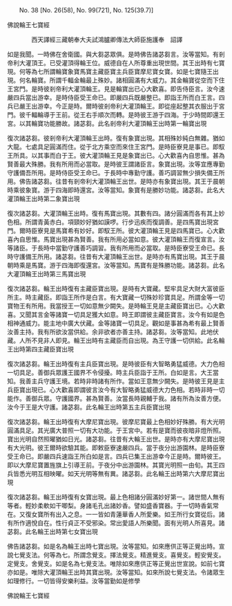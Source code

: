 ﻿　　No. 38 [No. 26(58), No. 99(721), No. 125(39.7)]

佛說輪王七寶經

　　　　西天譯經三藏朝奉大夫試鴻臚卿傳法大師臣施護奉　詔譯


如是我聞。一時佛在舍衛國。與大芻苾眾俱。是時佛告諸苾芻言。汝等當知。有剎帝利大灌頂王。已受灌頂得輪王位。威德自在人所尊重出現世間。其王出時有七寶現。何等為七所謂輪寶象寶馬寶主藏臣寶主兵臣寶摩尼寶女寶。如是七寶隨王出現。何名輪寶。所謂千輻金輪最上殊妙。諸相圓滿有大威力。其金輪寶從空而下住王宮門。是時彼剎帝利大灌頂輪王。見是輪寶出已心大歡喜。即告侍臣言。汝今速嚴四兵當出游幸。是時侍臣受王命已。即嚴四兵既嚴整已。即詣王所而白王言。四兵已嚴王出游幸。今正是時。爾時彼剎帝利大灌頂輪王。即從座起整其衣服出于宮門。彼千輻輪導于王前。從王右手順次而轉。是時彼王游于四海。于少時間即還王宮。以其輪寶功能勝故。諸苾芻。此名剎帝利大灌頂輪王出時第一輪寶出現

復次諸苾芻。彼剎帝利大灌頂輪王出時。復有象寶出現。其相殊妙純白無雜。猶如大龍。七處具足圓滿而住。從于北方乘空而來住王宮門。是時臣寮見是事已。即馭王所具。以其事而白于王。彼大灌頂輪王見是象寶出已。心大歡喜內自思惟。甚為賢善最大殊勝。我有所用而必當取。是時彼王謂諸臣言。象寶出現。汝等宜應專勤守護備吾所用。是時侍臣受王命已。于長時中專勤守護。善巧調習無少損失備王所用。佛告諸苾芻。往昔有剎帝利大灌頂輪王出世。是時亦有象寶出現。其王于晨朝時乘彼象寶。游于四海即時還宮。汝等當知。象寶有是勝妙功能。諸苾芻。此名大灌頂輪王出時第二象寶出現

復次諸苾芻。大灌頂輪王出時。復有馬寶出現。其數有四。諸分圓滿而各有其上妙色相。所謂青黃赤白。項頸妙好猶如謨啰。行步迅疾而復調善。是四馬寶出現宮門。爾時臣寮見是馬寶希有妙好。即馭王所。彼大灌頂輪王見是四馬寶已。心大歡喜內自思惟。馬寶出現甚為賢善。我有所用必當如意。彼大灌頂輪王而復宣言。汝等諸臣。于長時中當勤守護善巧調習。我有所用而必當取。是時臣寮受王命已。長時守護備王所用。諸苾芻。往昔有大灌頂輪王出世。是時亦有馬寶出現。其王于晨朝時乘是馬寶。游于四海即復還宮。汝等當知。馬寶有是殊勝功能。諸苾芻。此名大灌頂輪王出時第三馬寶出現

復次諸苾芻。輪王出時復有主藏臣寶出現。是時有大寶藏。堅牢具足大財大富彼臣所主。時主藏臣。即詣王所作是白言。有大寶藏一切殊妙珍寶具足。所謂金等一切寶物王有所用。我當授王一切如意無少闕失。是時輪王見是主藏臣寶出已。心大歡喜。又聞其言金等諸寶一切具足獲大如意。時王即謂彼主藏臣寶言。汝今有如是色相神通威力。能主地中廣大伏藏。金等諸寶一切具足。觀如是事甚為希有最上賢善汝善主持。我有所欲汝當供給。余非欲者亦善主持。諸苾芻。汝等當知。此地伏藏。人所不見非人即見。輪王出時有主藏臣而自出現。為王守護一切供給。此名輪王出時第四主藏臣寶出現

復次諸苾芻。輪王出時復有主兵臣寶出現。是時彼臣有大智略勇猛威德。大力色相一切具足。善御兵眾護王國界不令侵擾。時主兵臣詣于王所。白如是言。大王當知。我善主兵守護王境。若時非時諸有所作。當如王意無少闕失。是時彼王見是主兵臣寶出現已。心大歡喜即謂彼言汝今有大智略勇猛威德大力色相。若時非時一切能作。善御兵眾。守護國界。甚為賢善。汝當長時親輔于我。諸有所為汝善方便。汝今于王是大守護。諸苾芻。此名輪王出時第五主兵臣寶出現

復次諸苾芻。輪王出時復有大摩尼寶出現。彼摩尼寶最上色相妙好殊勝。有大光明圓滿具足。其光廣大普照一切有大功能。于王宮中。若有是寶而彼夜暗非燈所照。寶出光明自然照曜猶如日光。諸苾芻。往昔有大輪王出世。是時亦有大摩尼寶出現有大光明。彼王爾時欲驗其能。即敕臣寮速嚴四兵。當于夜分出游園林。是時臣寮受王命已。即嚴四兵速詣王所白如是言。四兵已集王出游幸今正是時。爾時彼王。即以大摩尼寶置旌旗上引導王前。于夜分中出游園林。其寶光明照一由旬。其王四兵皆悉光明互相映曜。如天光明等無有異。諸苾芻。此名輪王出時第六大摩尼寶出現

復次諸苾芻。輪王出時復有女寶出現。最上色相諸分圓滿妙好第一。諸世間人無有等者。輕妙柔軟如干唧梨。身諸毛孔出諸妙香。譬如盛香寶器。于一切時香氣常在。又復女寶所有出入之息。一一皆如青蓮華香人所愛樂。如王所行女寶從后。諸有所作適悅自在。性行貞正不受邪染。常出愛語人所樂聞。面有光明人所喜見。諸苾芻。此名輪王出時第七女寶出現

佛告諸苾芻。如是名為輪王出時七寶出現。汝等當知。如來應供正等正覺出時。宣說七覺支法。何等為七。所謂念覺支。擇法覺支。精進覺支。喜覺支。輕安覺支。定覺支。舍覺支。如是名為七覺支法。唯除如來應供正等正覺出世宣說。如前七寶亦如是。唯除大灌頂輪王出時其寶出現。汝等當知。如來所說七覺支法。令諸眾生如理修行。一切皆得安樂利益。汝等當勤如是修學

佛說輪王七寶經
